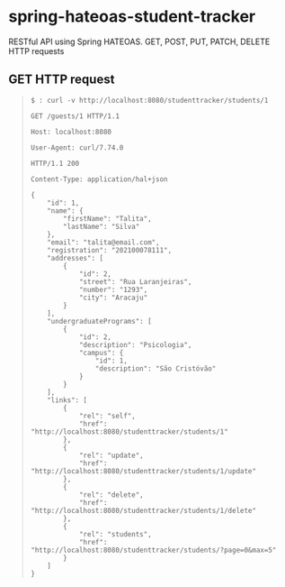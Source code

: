 # spring-hateoas-student-tracker

RESTful API using Spring HATEOAS. GET, POST, PUT, PATCH, DELETE HTTP requests

## GET HTTP request

>     $ : curl -v http://localhost:8080/studenttracker/students/1
>     
>     GET /guests/1 HTTP/1.1
>      
>     Host: localhost:8080
>     
>     User-Agent: curl/7.74.0
>     
>     HTTP/1.1 200
>     
>     Content-Type: application/hal+json
> 
>     {
>         "id": 1,
>         "name": {
>             "firstName": "Talita",
>             "lastName": "Silva"
>         },
>         "email": "talita@email.com",
>         "registration": "202100078111",
>         "addresses": [
>             {
>                 "id": 2,
>                 "street": "Rua Laranjeiras",
>                 "number": "1293",
>                 "city": "Aracaju"
>             }
>         ],
>         "undergraduatePrograms": [
>             {
>                 "id": 2,
>                 "description": "Psicologia",
>                 "campus": {
>                     "id": 1,
>                     "description": "São Cristóvão"
>                 }
>             }
>         ],
>         "links": [
>             {
>                 "rel": "self",
>                 "href": "http://localhost:8080/studenttracker/students/1"
>             },
>             {
>                 "rel": "update",
>                 "href": "http://localhost:8080/studenttracker/students/1/update"
>             },
>             {
>                 "rel": "delete",
>                 "href": "http://localhost:8080/studenttracker/students/1/delete"
>             },
>             {
>                 "rel": "students",
>                 "href": "http://localhost:8080/studenttracker/students/?page=0&max=5"
>             }
>         ]
>     }
